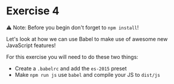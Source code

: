 # Exercise 4

:warning: Note: Before you begin don't forget to `npm install`!

Let's look at how we can use Babel to make use of awesome new JavaScript features!

For this exercise you will need to do these two things:

- Create a `.babelrc` and add the `es-2015` preset
- Make `npm run js` use `babel` and compile your JS to `dist/js`
